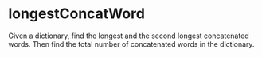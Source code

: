 # longestConcatWord
Given a dictionary, find the longest and the second longest concatenated words.
Then find the total number of concatenated words in the dictionary.
